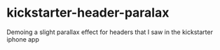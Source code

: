kickstarter-header-paralax
==========================

Demoing a slight parallax effect for headers that I saw in the kickstarter iphone app
